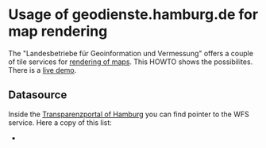 # Usage of geodienste.hamburg.de for map rendering

The "Landesbetriebe für Geoinformation und Vermessung" offers a couple of tile services for [rendering of maps](https://geoportal-hamburg.de/Geoportal/geo-online/?mdid=2AE6D23E-48A5-4D85-BC0A-160737E0C8D2). This HOWTO shows the possibilites. There is a [live demo](https://geoportal-hamburg.de/Geoportal/geo-online/).
 
## Datasource

Inside the [Transparenzportal of Hamburg](http://transparenz.hamburg.de/) you can find pointer to the WFS service. Here a copy of this list:

* 


